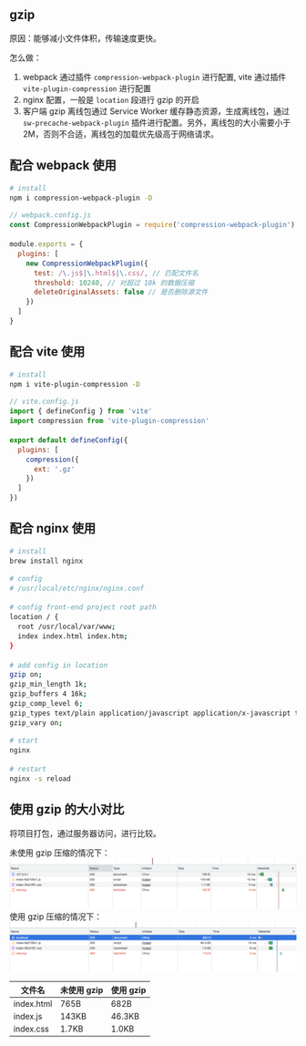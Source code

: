 
## gzip

原因：能够减小文件体积，传输速度更快。 

怎么做：
1. webpack 通过插件 `compression-webpack-plugin` 进行配置, vite 通过插件 `vite-plugin-compression` 进行配置 
2. nginx 配置，一般是 `location` 段进行 gzip 的开启
3. 客户端 gzip 离线包通过 Service Worker 缓存静态资源，生成离线包，通过 `sw-precache-webpack-plugin` 插件进行配置。另外，离线包的大小需要小于 2M，否则不合适，离线包的加载优先级高于网络请求。

## 配合 webpack 使用

```bash
# install
npm i compression-webpack-plugin -D
```

```js
// webpack.config.js
const CompressionWebpackPlugin = require('compression-webpack-plugin')

module.exports = {
  plugins: [
    new CompressionWebpackPlugin({
      test: /\.js$|\.html$|\.css/, // 匹配文件名
      threshold: 10240, // 对超过 10k 的数据压缩
      deleteOriginalAssets: false // 是否删除源文件
    })
  ]
}
```

## 配合 vite 使用

```bash
# install
npm i vite-plugin-compression -D
```

```js
// vite.config.js
import { defineConfig } from 'vite'
import compression from 'vite-plugin-compression'

export default defineConfig({
  plugins: [
    compression({
      ext: '.gz'
    })
  ]
})
```

## 配合 nginx 使用

```bash
# install
brew install nginx
```

```bash
# config
# /usr/local/etc/nginx/nginx.conf

# config front-end project root path 
location / {
  root /usr/local/var/www;
  index index.html index.htm;
}

# add config in location
gzip on;
gzip_min_length 1k;
gzip_buffers 4 16k;
gzip_comp_level 6;
gzip_types text/plain application/javascript application/x-javascript text/css application/xml text/javascript application/x-httpd-php image/jpeg image/gif image/png;
gzip_vary on;
```

```bash
# start
nginx

# restart
nginx -s reload
```

## 使用 gzip 的大小对比

将项目打包，通过服务器访问，进行比较。

未使用 gzip 压缩的情况下：![http-server](../assets/gzip/gzip-not-opened.png)
使用 gzip 压缩的情况下：![nginx](../assets/gzip/gzip-opened.png)

| 文件名 | 未使用 gzip | 使用 gzip |
| --- | --- | --- |
| index.html | 765B | 682B |
| index.js | 143KB | 46.3KB |
| index.css | 1.7KB | 1.0KB |

